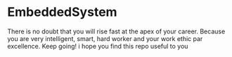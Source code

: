 # EmbeddedSystem
There is no doubt that you will rise fast at the apex of your career. Because you are very intelligent, smart, hard worker and your work ethic par excellence. Keep going!
i hope you find this repo useful to you 

